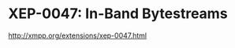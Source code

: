 XEP-0047: In-Band Bytestreams
=============================

http://xmpp.org/extensions/xep-0047.html

